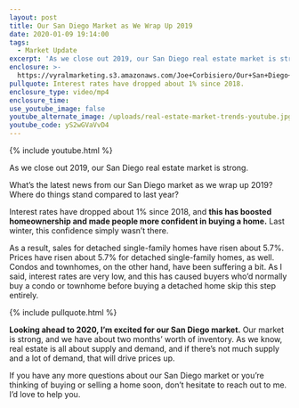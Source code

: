 ```yaml
---
layout: post
title: Our San Diego Market as We Wrap Up 2019
date: 2020-01-09 19:14:00
tags:
  - Market Update
excerpt: 'As we close out 2019, our San Diego real estate market is strong.'
enclosure: >-
  https://vyralmarketing.s3.amazonaws.com/Joe+Corbisiero/Our+San+Diego+Market+as+We+Wrap+Up+2019.mp4
pullquote: Interest rates have dropped about 1% since 2018.
enclosure_type: video/mp4
enclosure_time:
use_youtube_image: false
youtube_alternate_image: /uploads/real-estate-market-trends-youtube.jpg
youtube_code: yS2wGVaVvD4
---
```


{% include youtube.html %}

As we close out 2019, our San Diego real estate market is strong.

What’s the latest news from our San Diego market as we wrap up 2019? Where do things stand compared to last year?&nbsp;

Interest rates have dropped about 1% since 2018, and **this has boosted homeownership and made people more confident in buying a home.** Last winter, this confidence simply wasn’t there.&nbsp;

As a result, sales for detached single-family homes have risen about 5.7%. Prices have risen about 5.7% for detached single-family homes, as well. Condos and townhomes, on the other hand, have been suffering a bit. As I said, interest rates are very low, and this has caused buyers who’d normally buy a condo or townhome before buying a detached home skip this step entirely.&nbsp;

{% include pullquote.html %}

**Looking ahead to 2020, I’m excited for our San Diego market.** Our market is strong, and we have about two months’ worth of inventory. As we know, real estate is all about supply and demand, and if there’s not much supply and a lot of demand, that will drive prices up.&nbsp;

If you have any more questions about our San Diego market or you’re thinking of buying or selling a home soon, don’t hesitate to reach out to me. I’d love to help you.